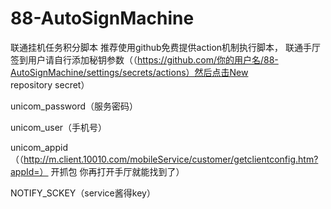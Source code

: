 # 88-AutoSignMachine
 联通挂机任务积分脚本
推荐使用github免费提供action机制执行脚本， 联通手厅签到用户请自行添加秘钥参数（（https://github.com/你的用户名/88-AutoSignMachine/settings/secrets/actions）然后点击New repository secret）

unicom_password（服务密码）

unicom_user（手机号）

unicom_appid（（http://m.client.10010.com/mobileService/customer/getclientconfig.htm?appId=） 开抓包 你再打开手厅就能找到了）

NOTIFY_SCKEY（service酱得key）